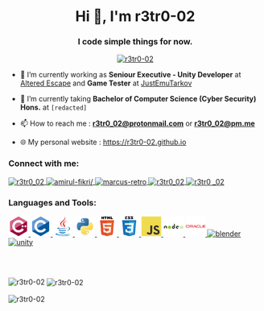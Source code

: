 <!-- Made with https://rahuldkjain.github.io/gh-profile-readme-generator/ -->
<!-- Lang : Github Markdown + HTML -->
<h1 align="center">Hi 👋, I'm r3tr0-02</h1>
<h3 align="center">I code simple things for now.</h3>

<p align="center"> <a href="https://github.com/ryo-ma/github-profile-trophy"><img src="https://github-profile-trophy.vercel.app/?username=r3tr0-02" alt="r3tr0-02" /></a> </p>

- 🔭 I’m currently working as **Seniour Executive - Unity Developer** at [Altered Escape](https://github.com/KovacsAltered-State) and **Game Tester** at [JustEmuTarkov](https://github.com/JustEmuTarkov)

- 🌱 I’m currently taking **Bachelor of Computer Science (Cyber Security) Hons.** at `[redacted]`

- 📫 How to reach me : **r3tr0_02@protonmail.com** or **r3tr0_02@pm.me**

- 🌐 My personal website : https://r3tr0-02.github.io

<h3 align="left">Connect with me:</h3> 
<p align="left">
<a href="https://twitter.com/r3tr0_02" target="blank">
    <img align="center" src="https://raw.githubusercontent.com/rahuldkjain/github-profile-readme-generator/master/src/images/icons/Social/twitter.svg" alt="r3tr0_02" height="30" width="40" />
</a>
<a href="https://linkedin.com/in/amirul-fikri/" target="blank">
    <img align="center" src="https://raw.githubusercontent.com/rahuldkjain/github-profile-readme-generator/master/src/images/icons/Social/linked-in-alt.svg" alt="amirul-fikri/" height="30" width="40" />
</a>
<a href="https://fb.com/r3tr0.02" target="blank">
    <img align="center" src="https://raw.githubusercontent.com/rahuldkjain/github-profile-readme-generator/master/src/images/icons/Social/facebook.svg" alt="marcus-retro" height="30" width="40" />
</a>
<a href="https://instagram.com/r3tr0_02" target="blank">
    <img align="center" src="https://raw.githubusercontent.com/rahuldkjain/github-profile-readme-generator/master/src/images/icons/Social/instagram.svg" alt="r3tr0_02" height="30" width="40" />
</a>
<a href="https://www.youtube.com/channel/UCg--HMbkAcL8Vs-NphrWqew" target="blank">
    <img align="center" src="https://raw.githubusercontent.com/rahuldkjain/github-profile-readme-generator/master/src/images/icons/Social/youtube.svg" alt="r3tr0 _02" height="30" width="40" />
</a>
</p>

<h3 align="left">Languages and Tools:</h3>
<p align="left">
    <a href="https://www.w3schools.com/cpp/" target="_blank" rel="noreferrer">
        <img src="https://raw.githubusercontent.com/devicons/devicon/master/icons/cplusplus/cplusplus-original.svg" alt="cplusplus" width="40" height="40"/>
    </a>
    <a href="https://www.cprogramming.com/" target="_blank" rel="noreferrer">
        <img src="https://raw.githubusercontent.com/devicons/devicon/master/icons/c/c-original.svg" alt="c" width="40" height="40"/>
    </a>
    <a href="https://www.java.com" target="_blank" rel="noreferrer">
        <img src="https://raw.githubusercontent.com/devicons/devicon/master/icons/java/java-original.svg" alt="java" width="40" height="40"/>
    </a>
    <a href="https://www.python.org" target="_blank" rel="noreferrer">
        <img src="https://raw.githubusercontent.com/devicons/devicon/master/icons/python/python-original.svg" alt="python" width="40" height="40"/>
    </a>
    <a href="https://www.w3.org/html/" target="_blank" rel="noreferrer">
        <img src="https://raw.githubusercontent.com/devicons/devicon/master/icons/html5/html5-original-wordmark.svg" alt="html5" width="40" height="40"/>
    </a>
    <a href="https://www.w3schools.com/css/" target="_blank" rel="noreferrer">
        <img src="https://raw.githubusercontent.com/devicons/devicon/master/icons/css3/css3-original-wordmark.svg" alt="css3" width="40" height="40"/>
    </a>
    <a href="https://developer.mozilla.org/en-US/docs/Web/JavaScript" target="_blank" rel="noreferrer">
        <img src="https://raw.githubusercontent.com/devicons/devicon/master/icons/javascript/javascript-original.svg" alt="javascript" width="40" height="40"/>
    </a>
    <a href="https://nodejs.org" target="_blank" rel="noreferrer">
        <img src="https://raw.githubusercontent.com/devicons/devicon/master/icons/nodejs/nodejs-original-wordmark.svg" alt="nodejs" width="40" height="40"/>
    </a>
    <a href="https://www.oracle.com/" target="_blank" rel="noreferrer">
        <img src="https://raw.githubusercontent.com/devicons/devicon/master/icons/oracle/oracle-original.svg" alt="oracle" width="40" height="40"/>
    </a>
    <a href="https://www.blender.org/" target="_blank" rel="noreferrer">
        <img src="https://download.blender.org/branding/community/blender_community_badge_white.svg" alt="blender" width="40" height="40"/>
    </a>
    <a href="https://unity.com/" target="_blank" rel="noreferrer">
        <img src="https://www.vectorlogo.zone/logos/unity3d/unity3d-icon.svg" alt="unity" width="40" height="40"/>
    </a>
</p>

<br><br>

<p><img align="left" src="https://github-readme-stats.vercel.app/api/top-langs?username=r3tr0-02&show_icons=true&locale=en&layout=compact&theme=dark" alt="r3tr0-02" /></p>

<p>&nbsp;<img align="center" src="https://github-readme-stats.vercel.app/api?username=r3tr0-02&show_icons=true&locale=en&theme=dark" alt="r3tr0-02" /></p>

<p><img align="center" src="https://github-readme-streak-stats.herokuapp.com/?user=r3tr0-02&theme=dark" alt="r3tr0-02" /></p>
